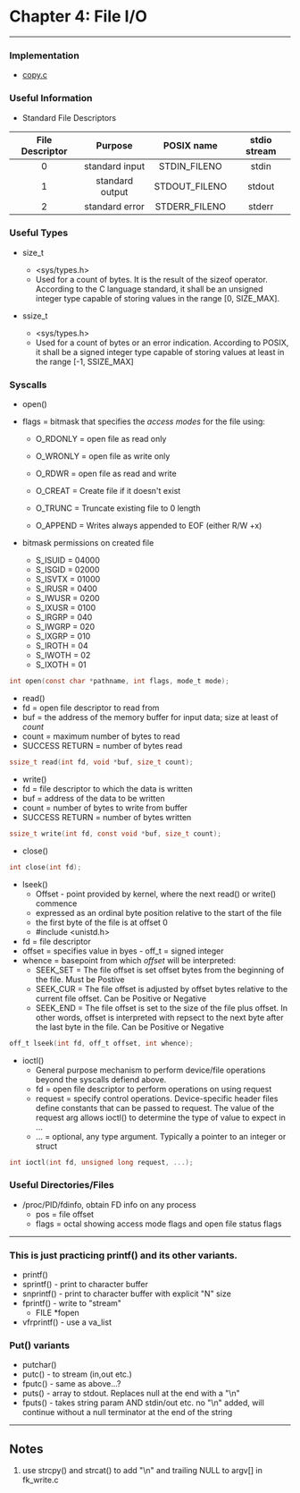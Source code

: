 # Chapter 4: File I/O 

---

### Implementation
* [copy.c](copy.c)


### Useful Information
* Standard File Descriptors

| File Descriptor | Purpose         | POSIX name    | stdio stream |
| :-:             | :-:             | :-:           | :-:          |
| 0               | standard input  | STDIN_FILENO  | stdin        |
| 1               | standard output | STDOUT_FILENO | stdout       |
| 2               | standard error  | STDERR_FILENO | stderr       |


### Useful Types
* size_t
	* <sys/types.h>
	* Used  for a  count of bytes. It is the result of the sizeof operator. According to the C language standard, it shall be an unsigned integer type capable of storing values in the range [0, SIZE_MAX].

* ssize_t
	* <sys/types.h>
	* Used for a count of bytes or an error indication.
According to POSIX, it shall be a signed integer type capable of storing values at least in the range [-1, SSIZE_MAX]



### Syscalls
* open()
* flags = bitmask that specifies the _access modes_ for the file using:
	* O_RDONLY	= open file as read only
	* O_WRONLY	= open file as write only
	* O_RDWR	= open file as read and write
 
	* O_CREAT	= Create file if it doesn't exist
	* O_TRUNC	= Truncate existing file to 0 length
	* O_APPEND	= Writes always appended to EOF (either R/W +x)
 
* bitmask permissions on created file
	* S_ISUID	= 04000
	* S_ISGID	= 02000
	* S_ISVTX	= 01000
	* S_IRUSR	= 0400
	* S_IWUSR	= 0200
	* S_IXUSR	= 0100
	* S_IRGRP	= 040
	* S_IWGRP	= 020
	* S_IXGRP	= 010
	* S_IROTH	= 04
	* S_IWOTH	= 02
	* S_IXOTH	= 01
```c
int open(const char *pathname, int flags, mode_t mode);
```

* read()
* fd = open file descriptor to read from
* buf = the address of the memory buffer for input data; size at least of _count_
* count = maximum number of bytes to read
* SUCCESS RETURN = number of bytes read
```c
ssize_t read(int fd, void *buf, size_t count);
```

* write()
* fd = file descriptor to which the data is written
* buf = address of the data to be written
* count = number of bytes to write from buffer
* SUCCESS RETURN = number of bytes written
```c
ssize_t write(int fd, const void *buf, size_t count);
```

* close()
```c
int close(int fd);
```

* lseek()
	* Offset - point provided by kernel, where the next read() or write() commence
	* expressed as an ordinal byte position relative to the start of the file
	* the first byte of the file is at offset 0
	* #include <unistd.h>
* fd = file descriptor
* offset = specifies value in byes - off_t = signed integer
* whence = basepoint from which _offset_ will be interpreted:
	* SEEK_SET = The file offset is set offset bytes from the beginning of the file. Must be Postive
	* SEEK_CUR = The file offset is adjusted by offset bytes relative to the current file offset. Can be Positive or Negative
	* SEEK_END = The file offset is set to the size of the file plus offset. In other words, offset is interpreted with repsect to the next byte after the last byte in the file. Can be Positive or Negative
```c
off_t lseek(int fd, off_t offset, int whence);
```


* ioctl()
	* General purpose mechanism to perform device/file operations beyond the syscalls defiend above.
	* fd = open file descriptor to perform operations on using request
	* request = specify control operations. Device-specific header files define constants that can be passed to request. The value of the request arg allows ioctl() to determine the type of value to expect in ...
	* ... = optional, any type argument. Typically a pointer to an integer or struct
```c
int ioctl(int fd, unsigned long request, ...);
```       


### Useful Directories/Files
* /proc/PID/fdinfo, obtain FD info on any process
	* pos = file offset
	* flags = octal showing access mode flags and open file status flags





---
### This is just practicing printf() and its other variants.
* printf()
* sprintf() - print to character buffer
* snprintf() - print to character buffer with explicit "N" size
* fprintf() - write to "stream"
	* FILE *fopen
* vfrprintf() - use a va_list

### Put() variants
* putchar()
* putc() - to stream (in,out etc.)
* fputc() - same as above...?
* puts() - array to stdout. Replaces null at the end with a "\n"
* fputs() - takes string param AND stdin/out etc. no "\n" added, will continue without a null terminator at the end of the string


---

## Notes
1. use strcpy() and strcat() to add "\n" and trailing NULL to argv[] in fk_write.c


